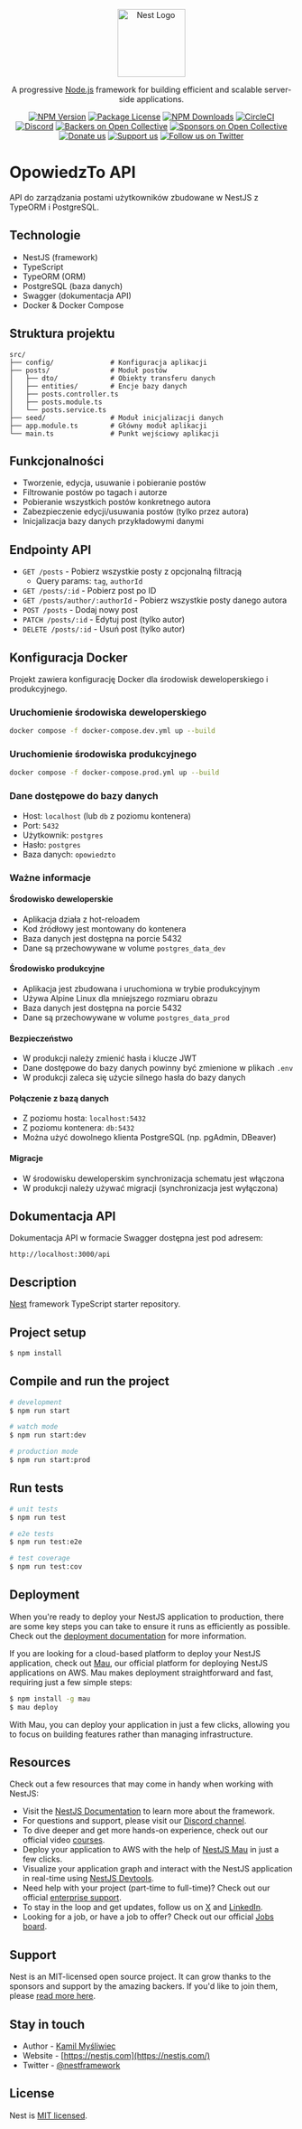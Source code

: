 <p align="center">
  <a href="http://nestjs.com/" target="blank"><img src="https://nestjs.com/img/logo-small.svg" width="120" alt="Nest Logo" /></a>
</p>

[circleci-image]: https://img.shields.io/circleci/build/github/nestjs/nest/master?token=abc123def456
[circleci-url]: https://circleci.com/gh/nestjs/nest

  <p align="center">A progressive <a href="http://nodejs.org" target="_blank">Node.js</a> framework for building efficient and scalable server-side applications.</p>
    <p align="center">
<a href="https://www.npmjs.com/~nestjscore" target="_blank"><img src="https://img.shields.io/npm/v/@nestjs/core.svg" alt="NPM Version" /></a>
<a href="https://www.npmjs.com/~nestjscore" target="_blank"><img src="https://img.shields.io/npm/l/@nestjs/core.svg" alt="Package License" /></a>
<a href="https://www.npmjs.com/~nestjscore" target="_blank"><img src="https://img.shields.io/npm/dm/@nestjs/common.svg" alt="NPM Downloads" /></a>
<a href="https://circleci.com/gh/nestjs/nest" target="_blank"><img src="https://img.shields.io/circleci/build/github/nestjs/nest/master" alt="CircleCI" /></a>
<a href="https://discord.gg/G7Qnnhy" target="_blank"><img src="https://img.shields.io/badge/discord-online-brightgreen.svg" alt="Discord"/></a>
<a href="https://opencollective.com/nest#backer" target="_blank"><img src="https://opencollective.com/nest/backers/badge.svg" alt="Backers on Open Collective" /></a>
<a href="https://opencollective.com/nest#sponsor" target="_blank"><img src="https://opencollective.com/nest/sponsors/badge.svg" alt="Sponsors on Open Collective" /></a>
  <a href="https://paypal.me/kamilmysliwiec" target="_blank"><img src="https://img.shields.io/badge/Donate-PayPal-ff3f59.svg" alt="Donate us"/></a>
    <a href="https://opencollective.com/nest#sponsor"  target="_blank"><img src="https://img.shields.io/badge/Support%20us-Open%20Collective-41B883.svg" alt="Support us"></a>
  <a href="https://twitter.com/nestframework" target="_blank"><img src="https://img.shields.io/twitter/follow/nestframework.svg?style=social&label=Follow" alt="Follow us on Twitter"></a>
</p>
  <!--[![Backers on Open Collective](https://opencollective.com/nest/backers/badge.svg)](https://opencollective.com/nest#backer)
  [![Sponsors on Open Collective](https://opencollective.com/nest/sponsors/badge.svg)](https://opencollective.com/nest#sponsor)-->

# OpowiedzTo API

API do zarządzania postami użytkowników zbudowane w NestJS z TypeORM i PostgreSQL.

## Technologie

- NestJS (framework)
- TypeScript
- TypeORM (ORM)
- PostgreSQL (baza danych)
- Swagger (dokumentacja API)
- Docker & Docker Compose

## Struktura projektu

```
src/
├── config/              # Konfiguracja aplikacji
├── posts/               # Moduł postów
│   ├── dto/             # Obiekty transferu danych
│   ├── entities/        # Encje bazy danych
│   ├── posts.controller.ts
│   ├── posts.module.ts
│   └── posts.service.ts
├── seed/                # Moduł inicjalizacji danych
├── app.module.ts        # Główny moduł aplikacji
└── main.ts              # Punkt wejściowy aplikacji
```

## Funkcjonalności

- Tworzenie, edycja, usuwanie i pobieranie postów
- Filtrowanie postów po tagach i autorze
- Pobieranie wszystkich postów konkretnego autora
- Zabezpieczenie edycji/usuwania postów (tylko przez autora)
- Inicjalizacja bazy danych przykładowymi danymi

## Endpointy API

- `GET /posts` - Pobierz wszystkie posty z opcjonalną filtracją
  - Query params: `tag`, `authorId`
- `GET /posts/:id` - Pobierz post po ID
- `GET /posts/author/:authorId` - Pobierz wszystkie posty danego autora
- `POST /posts` - Dodaj nowy post
- `PATCH /posts/:id` - Edytuj post (tylko autor)
- `DELETE /posts/:id` - Usuń post (tylko autor)

## Konfiguracja Docker

Projekt zawiera konfigurację Docker dla środowisk deweloperskiego i produkcyjnego.

### Uruchomienie środowiska deweloperskiego

```bash
docker compose -f docker-compose.dev.yml up --build
```

### Uruchomienie środowiska produkcyjnego

```bash
docker compose -f docker-compose.prod.yml up --build
```

### Dane dostępowe do bazy danych

- Host: `localhost` (lub `db` z poziomu kontenera)
- Port: `5432`
- Użytkownik: `postgres`
- Hasło: `postgres`
- Baza danych: `opowiedzto`

### Ważne informacje

#### Środowisko deweloperskie

- Aplikacja działa z hot-reloadem
- Kod źródłowy jest montowany do kontenera
- Baza danych jest dostępna na porcie 5432
- Dane są przechowywane w volume `postgres_data_dev`

#### Środowisko produkcyjne

- Aplikacja jest zbudowana i uruchomiona w trybie produkcyjnym
- Używa Alpine Linux dla mniejszego rozmiaru obrazu
- Baza danych jest dostępna na porcie 5432
- Dane są przechowywane w volume `postgres_data_prod`

#### Bezpieczeństwo

- W produkcji należy zmienić hasła i klucze JWT
- Dane dostępowe do bazy danych powinny być zmienione w plikach `.env`
- W produkcji zaleca się użycie silnego hasła do bazy danych

#### Połączenie z bazą danych

- Z poziomu hosta: `localhost:5432`
- Z poziomu kontenera: `db:5432`
- Można użyć dowolnego klienta PostgreSQL (np. pgAdmin, DBeaver)

#### Migracje

- W środowisku deweloperskim synchronizacja schematu jest włączona
- W produkcji należy używać migracji (synchronizacja jest wyłączona)

## Dokumentacja API

Dokumentacja API w formacie Swagger dostępna jest pod adresem:

```
http://localhost:3000/api
```

## Description

[Nest](https://github.com/nestjs/nest) framework TypeScript starter repository.

## Project setup

```bash
$ npm install
```

## Compile and run the project

```bash
# development
$ npm run start

# watch mode
$ npm run start:dev

# production mode
$ npm run start:prod
```

## Run tests

```bash
# unit tests
$ npm run test

# e2e tests
$ npm run test:e2e

# test coverage
$ npm run test:cov
```

## Deployment

When you're ready to deploy your NestJS application to production, there are some key steps you can take to ensure it runs as efficiently as possible. Check out the [deployment documentation](https://docs.nestjs.com/deployment) for more information.

If you are looking for a cloud-based platform to deploy your NestJS application, check out [Mau](https://mau.nestjs.com), our official platform for deploying NestJS applications on AWS. Mau makes deployment straightforward and fast, requiring just a few simple steps:

```bash
$ npm install -g mau
$ mau deploy
```

With Mau, you can deploy your application in just a few clicks, allowing you to focus on building features rather than managing infrastructure.

## Resources

Check out a few resources that may come in handy when working with NestJS:

- Visit the [NestJS Documentation](https://docs.nestjs.com) to learn more about the framework.
- For questions and support, please visit our [Discord channel](https://discord.gg/G7Qnnhy).
- To dive deeper and get more hands-on experience, check out our official video [courses](https://courses.nestjs.com/).
- Deploy your application to AWS with the help of [NestJS Mau](https://mau.nestjs.com) in just a few clicks.
- Visualize your application graph and interact with the NestJS application in real-time using [NestJS Devtools](https://devtools.nestjs.com).
- Need help with your project (part-time to full-time)? Check out our official [enterprise support](https://enterprise.nestjs.com).
- To stay in the loop and get updates, follow us on [X](https://x.com/nestframework) and [LinkedIn](https://linkedin.com/company/nestjs).
- Looking for a job, or have a job to offer? Check out our official [Jobs board](https://jobs.nestjs.com).

## Support

Nest is an MIT-licensed open source project. It can grow thanks to the sponsors and support by the amazing backers. If you'd like to join them, please [read more here](https://docs.nestjs.com/support).

## Stay in touch

- Author - [Kamil Myśliwiec](https://twitter.com/kammysliwiec)
- Website - [https://nestjs.com](https://nestjs.com/)
- Twitter - [@nestframework](https://twitter.com/nestframework)

## License

Nest is [MIT licensed](https://github.com/nestjs/nest/blob/master/LICENSE).
